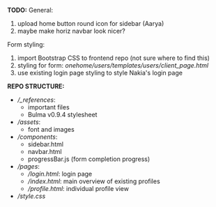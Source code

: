 **TODO:**
General:
1. upload home button round icon for sidebar (Aarya)
2. maybe make horiz navbar look nicer?

Form styling:
1. import Bootstrap CSS to frontend repo (not sure where to find this)
2. styling for form: *onehome/users/templates/users/client_page.html*
3. use existing login page styling to style Nakia's login page

**REPO STRUCTURE:**
- */_references*:
    - important files
    - Bulma v0.9.4 stylesheet
- */assets*:  
    - font and images
- */components*:
    - sidebar.html
    - navbar.html
    - progressBar.js (form completion progress)
- */pages*:
    - */login.html*:    login page
    - */index.html*:    main overview of existing profiles
    - */profile.html*:  individual profile view
- */style.css*
